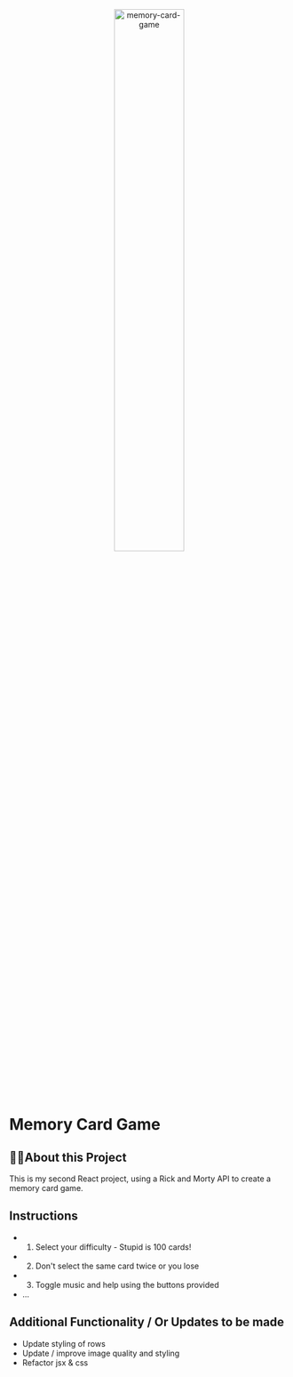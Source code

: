 <!-- @format -->

<!-- @format -->

<div align="center">
  
<!-- <img screenshot of page/> -->

<img src="[placeholder]" alt="memory-card-game" width="50%" style="border-radius: 10px" />

</div>

# Memory Card Game

## 👨‍💻About this Project

This is my second React project, using a Rick and Morty API to create a memory card game.

## Instructions

- 1. Select your difficulty - Stupid is 100 cards!
- 2. Don't select the same card twice or you lose
- 3. Toggle music and help using the buttons provided
- ...

## Additional Functionality / Or Updates to be made

- Update styling of rows
- Update / improve image quality and styling
- Refactor jsx & css
